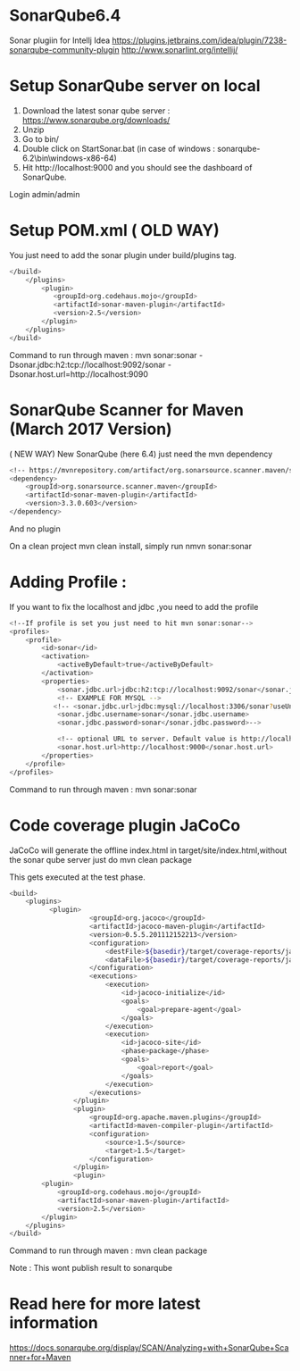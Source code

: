 # SonarQube6.4


Sonar plugiin for Intellj Idea
https://plugins.jetbrains.com/idea/plugin/7238-sonarqube-community-plugin
http://www.sonarlint.org/intellij/


# Setup SonarQube server on local 

1. Download the latest sonar qube server : https://www.sonarqube.org/downloads/
2. Unzip
3. Go to bin/<your os folder>
4. Double click on StartSonar.bat (in case of windows : sonarqube-6.2\bin\windows-x86-64)
5. Hit http://localhost:9000 and you should see the dashboard of SonarQube.

Login admin/admin


# Setup POM.xml ( OLD WAY)

You just need to add the sonar plugin under build/plugins tag.

```sh
</build>
    </plugins>
        <plugin>
           <groupId>org.codehaus.mojo</groupId>
           <artifactId>sonar-maven-plugin</artifactId>
           <version>2.5</version>
        </plugin>
    </plugins>
</build>
```

Command to run through maven : 
mvn sonar:sonar -Dsonar.jdbc:h2:tcp://localhost:9092/sonar -Dsonar.host.url=http://localhost:9090


# SonarQube Scanner for Maven (March 2017 Version)

( NEW WAY)
New SonarQube (here 6.4) just need the mvn dependency
```sh
<!-- https://mvnrepository.com/artifact/org.sonarsource.scanner.maven/sonar-maven-plugin -->
<dependency>
    <groupId>org.sonarsource.scanner.maven</groupId>
    <artifactId>sonar-maven-plugin</artifactId>
    <version>3.3.0.603</version>
</dependency>
```
And no plugin

On a clean project mvn clean install, simply run nmvn sonar:sonar


# Adding Profile :
If you want to fix the localhost and jdbc ,you need to add the profile

```sh
<!--If profile is set you just need to hit mvn sonar:sonar-->
<profiles>
    <profile>
        <id>sonar</id>
        <activation>
            <activeByDefault>true</activeByDefault>
        </activation>
        <properties>
            <sonar.jdbc.url>jdbc:h2:tcp://localhost:9092/sonar</sonar.jdbc.url>
            <!-- EXAMPLE FOR MYSQL -->
           <!-- <sonar.jdbc.url>jdbc:mysql://localhost:3306/sonar?useUnicode=true&amp;characterEncoding=utf8</sonar.jdbc.url>
            <sonar.jdbc.username>sonar</sonar.jdbc.username>
            <sonar.jdbc.password>sonar</sonar.jdbc.password>-->

            <!-- optional URL to server. Default value is http://localhost:9000 -->
            <sonar.host.url>http://localhost:9000</sonar.host.url>
        </properties>
    </profile>
</profiles>
```
Command to run through maven : mvn sonar:sonar



# Code coverage plugin JaCoCo


JaCoCo will generate the offline index.html in target/site/index.html,without the sonar qube server just do mvn clean package

This gets executed at the test phase.

```sh
<build>
    <plugins>
          <plugin>
                    <groupId>org.jacoco</groupId>
                    <artifactId>jacoco-maven-plugin</artifactId>
                    <version>0.5.5.201112152213</version>
                    <configuration>
                        <destFile>${basedir}/target/coverage-reports/jacoco-unit.exec</destFile>
                        <dataFile>${basedir}/target/coverage-reports/jacoco-unit.exec</dataFile>
                    </configuration>
                    <executions>
                        <execution>
                            <id>jacoco-initialize</id>
                            <goals>
                                <goal>prepare-agent</goal>
                            </goals>
                        </execution>
                        <execution>
                            <id>jacoco-site</id>
                            <phase>package</phase>
                            <goals>
                                <goal>report</goal>
                            </goals>
                        </execution>
                    </executions>
                </plugin>
                <plugin>
                    <groupId>org.apache.maven.plugins</groupId>
                    <artifactId>maven-compiler-plugin</artifactId>
                    <configuration>
                        <source>1.5</source>
                        <target>1.5</target>
                    </configuration>
                </plugin>
                <plugin>
        <plugin>
            <groupId>org.codehaus.mojo</groupId>
            <artifactId>sonar-maven-plugin</artifactId>
            <version>2.5</version>
        </plugin>
    </plugins>
</build>
```
Command to run through maven : mvn clean package

Note : This wont publish result to sonarqube

# Read here for more latest information
https://docs.sonarqube.org/display/SCAN/Analyzing+with+SonarQube+Scanner+for+Maven
